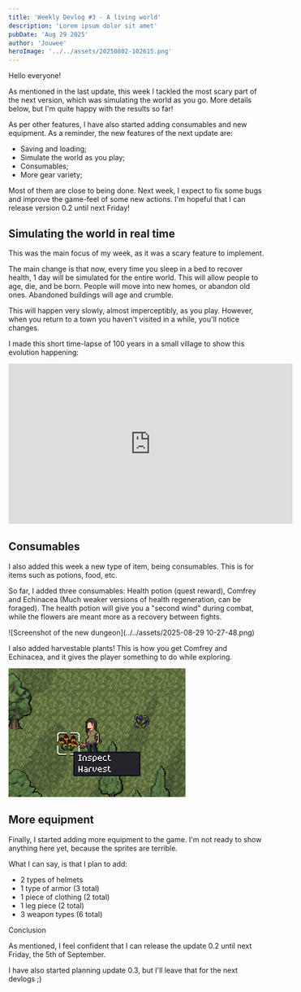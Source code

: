 ```yaml
---
title: 'Weekly Devlog #3 - A living world'
description: 'Lorem ipsum dolor sit amet'
pubDate: 'Aug 29 2025'
author: 'Jouwee'
heroImage: '../../assets/20250802-102615.png'
---
```


Hello everyone!

As mentioned in the last update, this week I tackled the most scary part of the next version, which was simulating the world as you go. More details below, but I'm quite happy with the results so far!

As per other features, I have also started adding consumables and new equipment. As a reminder, the new features of the next update are:

- Saving and loading;
- Simulate the world as you play;
- Consumables;
- More gear variety;

Most of them are close to being done. Next week, I expect to fix some bugs and improve the game-feel of some new actions. I'm hopeful that I can release version 0.2 until next Friday!


## Simulating the world in real time

This was the main focus of my week, as it was a scary feature to implement.

The main change is that now, every time you sleep in a bed to recover health, 1 day will be simulated for the entire world. This will allow people to age, die, and be born. People will move into new homes, or abandon old ones. Abandoned buildings will age and crumble.

This will happen very slowly, almost imperceptibly, as you play. However, when you return to a town you haven't visited in a while, you'll notice changes.

I made this short time-lapse of 100 years in a small village to show this evolution happening:

<iframe width="560" height="315" src="https://www.youtube.com/embed/181oiQmlrcE?si=jrhpY1h3xK3MpXo6" title="YouTube video player" frameborder="0" allow="accelerometer; autoplay; clipboard-write; encrypted-media; gyroscope; picture-in-picture; web-share" referrerpolicy="strict-origin-when-cross-origin" allowfullscreen></iframe>

## Consumables

I also added this week a new type of item, being consumables. This is for items such as potions, food, etc.

So far, I added three consumables: Health potion (quest reward), Comfrey and Echinacea (Much weaker versions of health regeneration, can be foraged). The health potion will give you a "second wind" during combat, while the flowers are meant more as a recovery between fights.

![Screenshot of the new dungeon](../../assets/2025-08-29 10-27-48.png)

I also added harvestable plants! This is how you get Comfrey and Echinacea, and it gives the player something to do while exploring.

![Harvestables](../../assets/e560b72d92e45e98.png)

## More equipment

Finally, I started adding more equipment to the game. I'm not ready to show anything here yet, because the sprites are terrible.

What I can say, is that I plan to add:

- 2 types of helmets
- 1 type of armor (3 total)
- 1 piece of clothing (2 total)
- 1 leg piece (2 total)
- 3 weapon types (6 total)

Conclusion

As mentioned, I feel confident that I can release the update 0.2 until next Friday, the 5th of September.

I have also started planning update 0.3, but I'll leave that for the next devlogs ;)